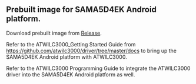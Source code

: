 ## Prebuilt image for SAMA5D4EK Android platform. 
Download prebuilt image from [Release](/wilc3000_with_sama5d4_ek_android/releases).

Refer to the ATWILC3000_Getting Started Guide from <https://github.com/atwilc3000/driver/tree/master/docs> to bring up the SAMA5D4EK Android platform with ATWILC3000. 

Refer to the ATWILC3000 Programming Guide to integrate the ATWILC3000 driver into the SAMA5D4EK Android platform as well. 

